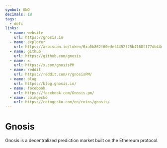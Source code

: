 ```yaml
---
symbol: GNO
decimals: 18
tags:
  - defi
links:
  - name: website
    url: https://gnosis.io
  - name: explorer
    url: https://arbiscan.io/token/0xa0b862f60edef4452f25b4160f177db44deb6cf1
  - name: github
    url: https://github.com/gnosis
  - name: x
    url: https://x.com/gnosisPM
  - name: reddit
    url: https://reddit.com/r/gnosisPM/
  - name: blog
    url: https://blog.gnosis.io/
  - name: facebook
    url: https://facebook.com/Gnosis.pm/
  - name: coingecko
    url: https://coingecko.com/en/coins/gnosis/
---
```


# Gnosis

Gnosis is a decentralized prediction market built on the Ethereum protocol.
